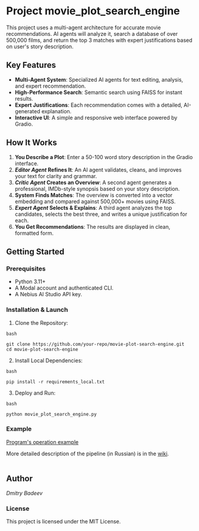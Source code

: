 # Project movie_plot_search_engine
This project uses a multi-agent architecture for accurate movie recommendations. 
AI agents will analyze it, search a database of over 500,000 films, and return the top 3 matches 
with expert justifications based on user's story description.

## Key Features
* __Multi-Agent System__: Specialized AI agents for text editing, analysis, and expert recommendation.
* __High-Performance Search__: Semantic search using FAISS for instant results.
* __Expert Justifications__: Each recommendation comes with a detailed, AI-generated explanation.
* __Interactive UI__: A simple and responsive web interface powered by Gradio.

## How It Works
1. __You Describe a Plot__: Enter a 50-100 word story description in the Gradio interface.
2. __*Editor Agent* Refines It__: An AI agent validates, cleans, and improves your text for clarity and grammar.
3. __*Critic Agent* Creates an Overview__: A second agent generates a professional, IMDb-style synopsis based on 
your story description.
4. __System Finds Matches__: The overview is converted into a vector embedding and compared against 500,000+ movies using FAISS.
5. __*Expert Agent* Selects & Explains__: A third agent analyzes the top candidates, selects the best three, and writes a unique justification for each.
6. __You Get Recommendations__: The results are displayed in clean, formatted form.

## Getting Started
### Prerequisites
* Python 3.11+
* A Modal account and authenticated CLI.
* A Nebius AI Studio API key.

### Installation & Launch
1. Clone the Repository:
```
bash

git clone https://github.com/your-repo/movie-plot-search-engine.git
cd movie-plot-search-engine
```
2. Install Local Dependencies:
```
bash

pip install -r requirements_local.txt
```

3. Deploy and Run:
```
bash

python movie_plot_search_engine.py
```
### Example
[Program's operation example](https://drive.google.com/file/d/1ze3mG20PBl1q7WGFaqCghkBYzubBirzK/view?usp=drive_link)

More detailed description of the pipeline (in Russian) is in the [wiki]().
<br><br>

## Author
*Dmitry Badeev* 

### License
This project is licensed under the MIT License.
